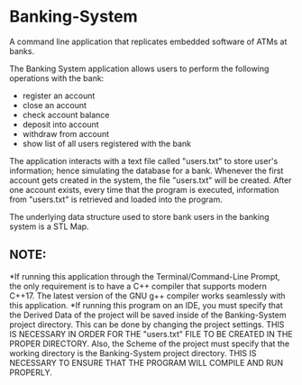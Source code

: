 # Banking-System
A command line application that replicates embedded software of ATMs at banks. 

The Banking System application allows users to perform the following operations with the bank:
  * register an account
  * close an account
  * check account balance
  * deposit into account
  * withdraw from account
  * show list of all users registered with the bank

The application interacts with a text file called "users.txt" to store user's information; hence simulating the database 
for a bank. Whenever the first account gets created in the system, the file "users.txt" will be created. After one account exists, every time that the program is executed, information from "users.txt" is retrieved and loaded into the program.

The underlying data structure used to store bank users in the banking system is a STL Map.

## NOTE: 
*If running this application through the Terminal/Command-Line Prompt, the only requirement is to have a C++ compiler that supports modern C++17. The latest version of the GNU g++ compiler works seamlessly with this application.
*If running this program on an IDE, you must specify that the Derived Data of the project will be saved inside of the Banking-System project directory. This can be done by changing the project settings. THIS IS NECESSARY IN ORDER FOR THE "users.txt" FILE TO BE CREATED IN THE PROPER DIRECTORY. Also, the Scheme of the project must specify that the working directory is the Banking-System project directory. THIS IS NECESSARY TO ENSURE THAT THE PROGRAM WILL COMPILE AND RUN PROPERLY.
